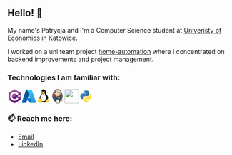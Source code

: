 ## Hello! 👋

My name's Patrycja and I'm a Computer Science student at [Univeristy of Economics in Katowice](https://www.ue.katowice.pl/no_cache/en.html).

I worked on a uni team project [home-automation](https://github.com/owocowe-piatki/home-automation) where I concentrated on backend improvements and project management.

### Technologies I am familiar with:
<div style="display: flex;">
  <img height="32" width="32" src="https://github.com/devicons/devicon/blob/master/icons/csharp/csharp-original.svg" />
  <img height="32" width="32" src="https://github.com/devicons/devicon/blob/master/icons/azure/azure-original.svg" />
  <img height="32" width="32" src="https://github.com/devicons/devicon/blob/master/icons/linux/linux-original.svg" />
  <img height="32" width="32" src="https://github.com/devicons/devicon/blob/master/icons/jenkins/jenkins-original.svg" />  
  <img height="32" width="32" src="https://github.com/prplx/svg-logos/blob/master/svg/react.svg" />
  <img height="32" width="32" src="https://github.com/devicons/devicon/blob/master/icons/python/python-original.svg" /> 
</div>


### 📫 Reach me here: 
<div>
  <ul>
    <li>
      <a href="mailto:patrycja@mrpb.eu">Email</a>
    </li>
    <li>
      <a href="https://www.linkedin.com/in/patrycja-bojdo%C5%82-19b261167/">LinkedIn</a>
    </li>
</div>
